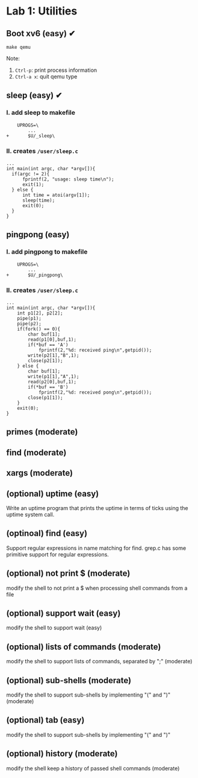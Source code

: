 # Lab 1: Utilities
## Boot xv6 (easy) ✔
``` 
make qemu
```
Note:
1. `Ctrl-p`: print process information
2. `Ctrl-a x`: quit qemu type
## sleep (easy) ✔
### I. add sleep to makefile
```
    UPROGS=\
        ...
+       $U/_sleep\
```
### II. creates `/user/sleep.c`
```
...
int main(int argc, char *argv[]){
  if(argc != 2){
      fprintf(2, "usage: sleep time\n");
      exit(1);
  } else {
      int time = atoi(argv[1]);
      sleep(time);
      exit(0);
  }
}
```
## pingpong (easy)
### I. add pingpong to makefile
```
    UPROGS=\
        ...
+       $U/_pingpong\
```
### II. creates `/user/sleep.c`
```
...
int main(int argc, char *argv[]){
    int p1[2], p2[2];
    pipe(p1);
    pipe(p2);
    if(fork() == 0){
        char buf[1];
        read(p1[0],buf,1);
        if(*buf == 'A')
            fprintf(2,"%d: received ping\n",getpid());
        write(p2[1],"B",1);
        close(p2[1]);
    } else {
        char buf[1];
        write(p1[1],"A",1);
        read(p2[0],buf,1);
        if(*buf == 'B')
            fprintf(2,"%d: received pong\n",getpid());
        close(p1[1]);
    }
    exit(0);
}
```
## primes (moderate)
## find (moderate)
## xargs (moderate)
## (optional) uptime (easy)
Write an uptime program that prints the uptime in terms of ticks using the uptime system call.
## (optinoal) find (easy)
Support regular expressions in name matching for find. grep.c has some primitive support for regular expressions.
## (optional) not print $ (moderate)
modify the shell to not print a $ when processing shell commands from a file
## (optional) support wait (easy)
modify the shell to support wait (easy)
## (optional) lists of commands (moderate)
modify the shell to support lists of commands, separated by ";" (moderate)
## (optional) sub-shells (moderate)
modify the shell to support sub-shells by implementing "(" and ")" (moderate)
## (optional) tab (easy)
modify the shell to support sub-shells by implementing "(" and ")"
## (optional) history (moderate)
modify the shell keep a history of passed shell commands (moderate)